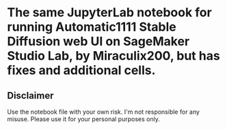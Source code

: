 <h1>The same JupyterLab notebook for running Automatic1111 Stable Diffusion web UI on SageMaker Studio Lab, by Miraculix200, but has fixes and additional cells.</h1>

<h2>Disclaimer</h2>
Use the notebook file with your own risk. I'm not responsible for any misuse.
Please use it for your personal purposes only.
